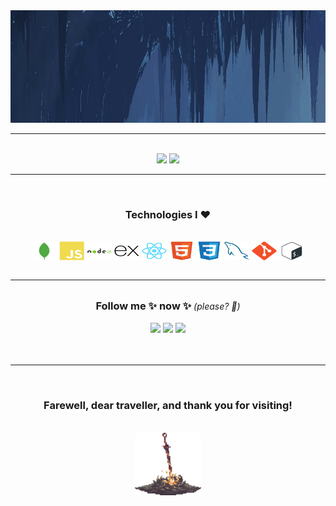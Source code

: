 <div align="center">
  <img src="./images/area.gif" height="180em" />
	<br /><hr /><br />
	<a href="https://github.com/yodono"><img height="180em" src="https://github-readme-stats.vercel.app/api?username=yodono&show_icons=true&theme=dracula&include_all_commits=true&count_private=true" /></a>
	<a href="https://github.com/yodono"><img height="180em" src="https://github-readme-stats.vercel.app/api/top-langs/?username=yodono&layout=compact&langs_count=7&theme=dracula" /></a>
	<br /><hr /><br />
	<div>
		<h3><strong>Technologies I ❤️</strong></h3>
		<br />
			<img align="center" alt="MongoDB" height="30" width="40" src="https://raw.githubusercontent.com/devicons/devicon/master/icons/mongodb/mongodb-plain.svg">
			<img align="center" alt="JS" height="30" width="40" src="https://raw.githubusercontent.com/devicons/devicon/master/icons/javascript/javascript-plain.svg">
			<img align="center" alt="NodeJS" height="30" width="40" src="https://raw.githubusercontent.com/devicons/devicon/master/icons/nodejs/nodejs-original-wordmark.svg">
			<img align="center" alt="Express" height="30" width="40" src="https://raw.githubusercontent.com/devicons/devicon/master/icons/express/express-original.svg">
			<img align="center" alt="React" height="30" width="40" src="https://raw.githubusercontent.com/devicons/devicon/master/icons/react/react-original.svg">
			<img align="center" alt="HTML" height="30" width="40" src="https://raw.githubusercontent.com/devicons/devicon/master/icons/html5/html5-original.svg">
			<img align="center" alt="CSS" height="30" width="40" src="https://raw.githubusercontent.com/devicons/devicon/master/icons/css3/css3-original.svg">
			<img align="center" alt="MySQL" height="30" width="40" src="https://raw.githubusercontent.com/devicons/devicon/master/icons/mysql/mysql-original.svg">
			<img align="center" alt="Git" height="30" width="40" src="https://raw.githubusercontent.com/devicons/devicon/master/icons/git/git-original.svg">
			<img align="center" alt="Bash" height="30" width="40" src="https://raw.githubusercontent.com/devicons/devicon/master/icons/bash/bash-original.svg">
	</div>
	<br /><hr /><br />
	<h3 style="display: inline"><strong>Follow me ✨ now ✨</strong></h3>
	<h6 style="display: inline">(please? 🙏)</h6>
	<br /><br />
	<a href="https://instagram.com/victoryodono" target="_blank"><img src="https://img.shields.io/badge/-Instagram-%23E4405F?style=for-the-badge&logo=instagram&logoColor=white" target="_blank"></a>
	<a href="mailto:yodono.victor@gmail.com"><img src="https://img.shields.io/badge/-Gmail-%23333?style=for-the-badge&logo=gmail&logoColor=white" target="_blank"></a>
	<a href="https://br.linkedin.com/in/victor-yodono-a2b137211" target="_blank"><img src="https://img.shields.io/badge/-LinkedIn-%230077B5?style=for-the-badge&logo=linkedin&logoColor=white" target="_blank"></a>
	<br /><br />
	<br /><hr /><br />
	<h3><strong>Farewell, dear traveller,</strong> and thank you for visiting!</h3>
	<br />
	<img src="./images/bonfire.gif" height="100em">
</div>
